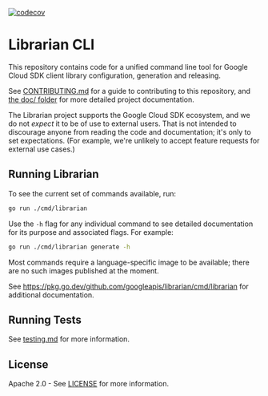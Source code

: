[![codecov](https://codecov.io/github/googleapis/librarian/graph/badge.svg?token=33d3L7Y0gN)](https://codecov.io/github/googleapis/librarian)
# Librarian CLI

This repository contains code for a unified command line tool for
Google Cloud SDK client library configuration, generation and releasing.

See [CONTRIBUTING.md](CONTRIBUTING.md) for a guide to contributing to this repository,
and [the doc/ folder](doc/) for more detailed project documentation.

The Librarian project supports the Google Cloud SDK ecosystem, and
we do not *expect* it to be of use to external users. That is not
intended to discourage anyone from reading the code and documentation;
it's only to set expectations. (For example, we're unlikely to accept
feature requests for external use cases.)

## Running Librarian

To see the current set of commands available, run:

```sh
go run ./cmd/librarian
```

Use the `-h` flag for any individual command to see detailed
documentation for its purpose and associated flags. For example:

```sh
go run ./cmd/librarian generate -h
```

Most commands require a language-specific image to be available;
there are no such images published at the moment.

See https://pkg.go.dev/github.com/googleapis/librarian/cmd/librarian for
additional documentation.

## Running Tests

See [testing.md] for more information.

## License

Apache 2.0 - See [LICENSE] for more information.

[contributing]: CONTRIBUTING.md
[license]: LICENSE
[testing.md]: doc/testing.md
